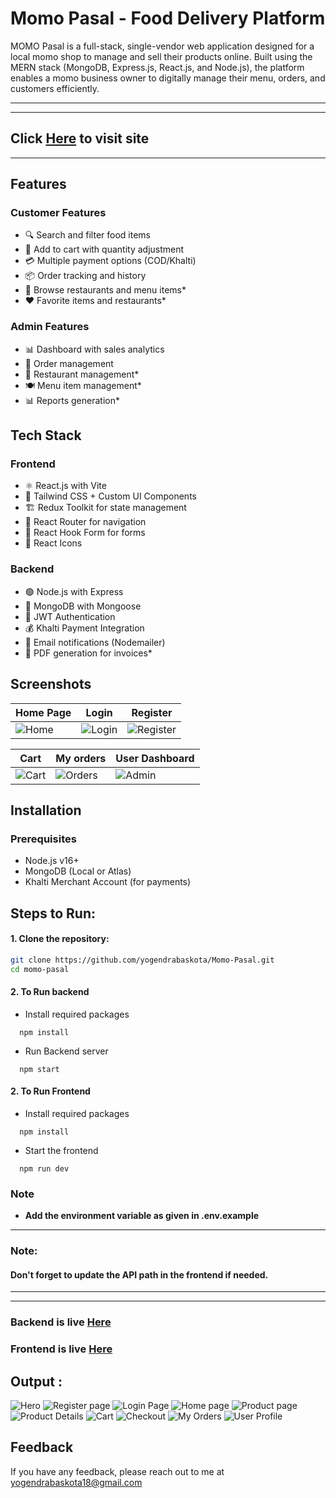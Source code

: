# Momo Pasal - Food Delivery Platform

MOMO Pasal is a full-stack, single-vendor web application designed for a local momo shop to manage and sell their products online. Built using the MERN stack (MongoDB, Express.js, React.js, and Node.js), the platform enables a momo business owner to digitally manage their menu, orders, and customers efficiently.

---

---

## **Click [Here](https://momo-pasal.vercel.app/) to visit site**

---

## Features

### Customer Features

- 🔍 Search and filter food items
- 🛒 Add to cart with quantity adjustment
- 💳 Multiple payment options (COD/Khalti)
- 📦 Order tracking and history
- 🍔 Browse restaurants and menu items\*
- ❤️ Favorite items and restaurants\*

### Admin Features

- 📊 Dashboard with sales analytics
- 📝 Order management
- 🏪 Restaurant management\*
- 🍽️ Menu item management\*
- 📊 Reports generation\*

## Tech Stack

### Frontend

- ⚛️ React.js with Vite
- 🎨 Tailwind CSS + Custom UI Components
- 🏗️ Redux Toolkit for state management
- 🚦 React Router for navigation
- 📝 React Hook Form for forms
- 🎯 React Icons

### Backend

- 🟢 Node.js with Express
- 🍃 MongoDB with Mongoose
- 🔑 JWT Authentication
- 💰 Khalti Payment Integration
- 📧 Email notifications (Nodemailer)
- 📄 PDF generation for invoices\*

## Screenshots

| Home Page                          | Login                                | Register                                   |
| ---------------------------------- | ------------------------------------ | ------------------------------------------ |
| ![Home](/frontend/public/home.png) | ![Login](/frontend/public/login.png) | ![Register](/frontend/public/register.png) |

| Cart                               | My orders                              | User Dashboard                         |
| ---------------------------------- | -------------------------------------- | -------------------------------------- |
| ![Cart](/frontend/public/cart.png) | ![Orders](/frontend/public/orders.png) | ![Admin](/frontend/public/profile.png) |

## Installation

### Prerequisites

- Node.js v16+
- MongoDB (Local or Atlas)
- Khalti Merchant Account (for payments)

## **Steps to Run**:

#### 1. Clone the repository:

```bash
git clone https://github.com/yogendrabaskota/Momo-Pasal.git
cd momo-pasal
```

#### 2. To Run backend

- Install required packages

```https
  npm install
```

- Run Backend server

```https
  npm start
```

#### 2. To Run Frontend

- Install required packages

```https
  npm install
```

- Start the frontend

```https
  npm run dev
```

### Note

- **Add the environment variable as given in .env.example**

---

### Note:

#### Don't forget to update the API path in the frontend if needed.

---

---

### Backend is live [Here](https://momo-pasal.onrender.com/)

### Frontend is live [Here](https://momo-pasal.vercel.app/)

## Output :

![Hero](frontend/public/hero.png)
![Register page](frontend/public/register.png)
![Login Page](frontend/public/login.png)
![Home page](frontend/public/home.png)
![Product page](frontend/public/food.png)
![Product Details](frontend/public/productdetails.png)
![Cart](frontend/public/cart.png)
![Checkout](frontend/public/checkout.png)
![My Orders](rontend/public/orders.png)
![User Profile](frontend/public/profile.png)

## Feedback

If you have any feedback, please reach out to me at yogendrabaskota18@gmail.com
